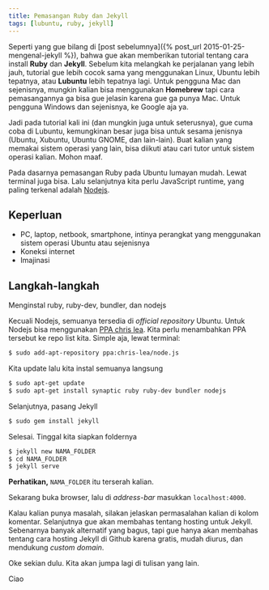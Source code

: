 ```yaml
---
title: Pemasangan Ruby dan Jekyll
tags: [lubuntu, ruby, jekyll]
---
```

Seperti yang gue bilang di [post sebelumnya]({% post_url 2015-01-25-mengenal-jekyll %}), bahwa gue akan memberikan tutorial tentang cara install **Ruby** dan **Jekyll**. Sebelum kita melangkah ke perjalanan yang lebih jauh, tutorial gue lebih cocok sama yang menggunakan Linux, Ubuntu lebih tepatnya, atau **Lubuntu** lebih tepatnya lagi. Untuk pengguna Mac dan sejenisnya, mungkin kalian bisa menggunakan **Homebrew** tapi cara pemasangannya ga bisa gue jelasin karena gue ga punya Mac. Untuk pengguna Windows dan sejenisnya, ke Google aja ya.

Jadi pada tutorial kali ini (dan mungkin juga untuk seterusnya), gue cuma coba di Lubuntu, kemungkinan besar juga bisa untuk sesama jenisnya (Ubuntu, Xubuntu, Ubuntu GNOME, dan lain-lain). Buat kalian yang memakai sistem operasi yang lain, bisa diikuti atau cari tutor untuk sistem operasi kalian. Mohon maaf.

<!--more-->

Pada dasarnya pemasangan Ruby pada Ubuntu lumayan mudah. Lewat terminal juga bisa. Lalu selanjutnya kita perlu JavaScript runtime, yang paling terkenal adalah [Nodejs](http://nodejs.org).

## Keperluan
- PC, laptop, netbook, smartphone, intinya perangkat yang menggunakan sistem operasi Ubuntu atau sejenisnya
- Koneksi internet
- Imajinasi

## Langkah-langkah

Menginstal ruby, ruby-dev, bundler, dan nodejs

Kecuali Nodejs, semuanya tersedia di *official repository* Ubuntu. Untuk Nodejs bisa menggunakan [PPA chris lea](https://launchpad.net/~chris-lea/+archive/ubuntu/node.js/ "node.js : chris lea"). Kita perlu menambahkan PPA tersebut ke repo list kita. Simple aja, lewat terminal:

```bash
$ sudo add-apt-repository ppa:chris-lea/node.js
```

Kita update lalu kita instal semuanya langsung

```bash
$ sudo apt-get update
$ sudo apt-get install synaptic ruby ruby-dev bundler nodejs
```

Selanjutnya, pasang Jekyll

```bash
$ sudo gem install jekyll
```

Selesai. Tinggal kita siapkan foldernya

```bash
$ jekyll new NAMA_FOLDER
$ cd NAMA_FOLDER
$ jekyll serve
```

**Perhatikan,** `NAMA_FOLDER` itu terserah kalian.

Sekarang buka browser, lalu di *address-bar* masukkan `localhost:4000`.

Kalau kalian punya masalah, silakan jelaskan permasalahan kalian di kolom komentar.
Selanjutnya gue akan membahas tentang hosting untuk Jekyll. Sebenarnya banyak alternatif yang bagus, tapi gue hanya akan membahas tentang cara hosting Jekyll di Github karena gratis, mudah diurus, dan mendukung *custom domain*.

Oke sekian dulu. Kita akan jumpa lagi di tulisan yang lain.

Ciao
